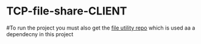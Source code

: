 # TCP-file-share-CLIENT


#To run the project you must also get the [file utility repo](https://github.com/AZIZGASIMOV94/file-read-write-utility)
which is used aa a dependecny in this project
